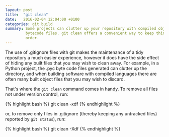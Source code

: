 ```yaml
---
layout: post
title:  "git clean"
date:   2016-02-04 12:04:00 +0100
categories: git build
summary: Some projects can clutter up your repository with compiled object or
         bytecode files. git clean offers a convenient way to keep things in
         order.
---
```

      
The use of .gitignore files with git makes the maintenance of a tidy repository
a much easier experience, however it does have the side effect of hiding any
built files that you may wish to clean away. For example, in a Python project,
the .pyc byte code files generated can clutter up the directory, and when
building software with compiled languages there are often many built object
files that you may wish to discard.

That's where the ``git clean`` command comes in handy. To remove all files not
under version control, run:

{% highlight bash %}
git clean -xdf
{% endhighlight %}

or, to remove only files in .gitignore (thereby keeping any untracked files)
reported by ``git status``), run:
      
{% highlight bash %}
git clean -Xdf
{% endhighlight %}
